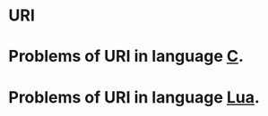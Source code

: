 # URI
<h1>Problems of URI in language <a href="https://github.com/PapaArt/URI-C/tree/master/C">C</a>.</h1>
<h1>Problems of URI in language <a href="https://github.com/PapaArt/URI/tree/master/Lua">Lua</a>.</h1
